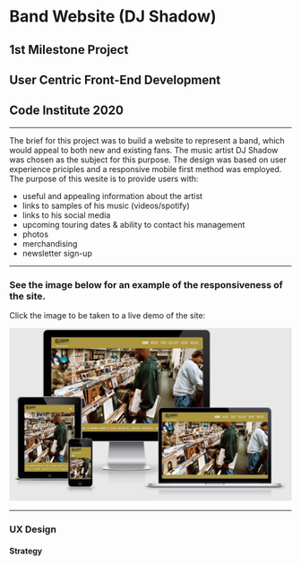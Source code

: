 # Band Website (DJ Shadow)

## 1st Milestone Project

## User Centric Front-End Development

## Code Institute 2020

---

The brief for this project was to build a website to represent a band, which would
appeal to both new and existing fans. The music artist DJ Shadow was chosen as the
subject for this purpose. The design was based on user experience priciples and a
responsive mobile first method was employed. The purpose of this wesite is to provide
users with:

* useful and appealing information about the artist
* links to samples of his music (videos/spotify)
* links to his social media
* upcoming touring dates & ability to contact his management
* photos
* merchandising
* newsletter sign-up

---
### See the image below for an example of the responsiveness of the site. 
Click the image to be taken to a live demo of the site:

[![homepage][1]][2]

[1]:  ./documentation/images-for-readme/am-i-responsive.JPG
[2]:  https://robot5000-design.github.io/project_one/index.html "Live Site"

---
### UX Design

#### Strategy


